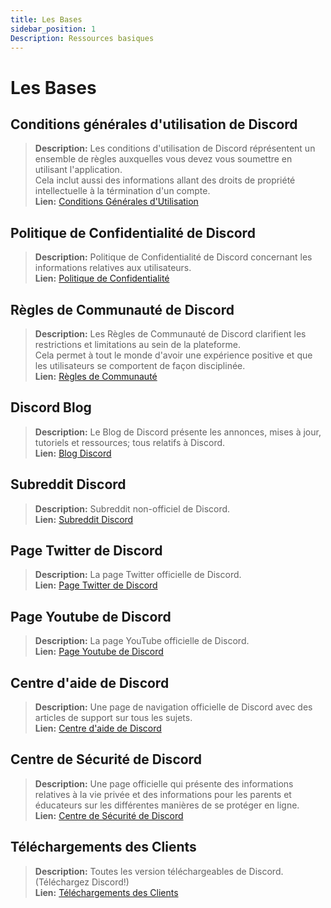 ```yaml
---
title: Les Bases
sidebar_position: 1
Description: Ressources basiques
---
```


# Les Bases

## **Conditions générales d'utilisation de Discord** 
> __Description:__ Les conditions d'utilisation de Discord réprésentent un ensemble de règles auxquelles vous devez vous soumettre en utilisant l'application.   <br/>
Cela inclut aussi des informations allant des droits de propriété intellectuelle à la términation d'un compte.   <br/>
__Lien:__ [Conditions Générales d'Utilisation](https://dis.gd/terms)

## **Politique de Confidentialité de Discord**
> __Description:__ Politique de Confidentialité de Discord concernant les informations relatives aux utilisateurs.  <br/>
__Lien:__ [Politique de Confidentialité](https://discord.com/privacy)

## **Règles de Communauté de Discord**
> __Description:__ Les Règles de Communauté de Discord clarifient les restrictions et limitations au sein de la plateforme.   <br/>
Cela permet à tout le monde d'avoir une expérience positive et que les utilisateurs se comportent de façon disciplinée.   <br/>
__Lien:__ [Règles de Communauté](https://dis.gd/guidelines)

## **Discord Blog**
> __Description:__ Le Blog de Discord présente les annonces, mises à jour, tutoriels et ressources; tous relatifs à Discord.   <br/>
__Lien:__ [Blog Discord](https://discord.com/blog)
 
## **Subreddit Discord**
> __Description:__ Subreddit non-officiel de Discord.   <br/>
__Lien:__ [Subreddit Discord](https://www.reddit.com/r/discordapp/)

## **Page Twitter de Discord**
> __Description:__ La page Twitter officielle de Discord.   <br/>
__Lien:__ [Page Twitter de Discord](https://twitter.com/discord)

## **Page Youtube de Discord**
> __Description:__  La page YouTube officielle de Discord.   <br/>
__Lien:__ [Page Youtube de Discord](https://www.youtube.com/c/discord)

## **Centre d'aide de Discord**
> __Description:__ Une page de navigation officielle de Discord avec des articles de support sur tous les sujets.   <br/>
__Lien:__ [Centre d'aide de Discord](https://support.discord.com)

## **Centre de Sécurité de Discord**
> __Description:__ Une page officielle qui présente des informations relatives à la vie privée et des informations pour les parents et éducateurs sur les différentes manières de se protéger en ligne.  <br/>
__Lien:__ [Centre de Sécurité de Discord](https://discord.com/safety)

## **Téléchargements des Clients**
> __Description:__ Toutes les version téléchargeables de Discord. (Téléchargez Discord!)   <br/>
__Lien:__ [Téléchargements des Clients](https://discord.com/download)
